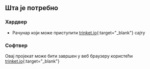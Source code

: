 ## Шта је потребно

### Хардвер

+ Рачунар који може приступити [trinket.io](https://trinket.io){:target="_blank"} сајту

### Софтвер

Овај пројекат може бити завршен у веб браузеру користећи [trinket.io](https://trinket.io){:target="_blank"}